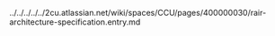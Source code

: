 ../../../../../2cu.atlassian.net/wiki/spaces/CCU/pages/400000030/rair-architecture-specification.entry.md